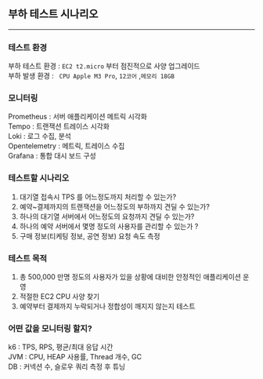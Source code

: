 ## 부하 테스트 시나리오 

-----

### 테스트 환경

부하 테스트 환경 : `EC2 t2.micro` 부터 점진적으로 사양 업그레이드  
부하 발생 환경 : ` CPU Apple M3 Pro`, `12코어` ,`메모리 18GB`



### 모니터링

Prometheus : 서버 애플리케이션 메트릭 시각화   
Tempo : 트랜잭션 트레이스 시각화  
Loki : 로그 수집, 분석   
Opentelemetry : 메트릭, 트레이스 수집  
Grafana : 통합 대시 보드 구성


### 테스트할 시나리오 

1. 대기열 접속시 TPS 를 어느정도까지 처리할 수 있는가?
2. 예약~결제까지의 트랜잭션을 어느정도의 부하까지 견딜 수 있는가?
3. 하나의 대기열 서버에서 어느정도의 요청까지 견딜 수 있는가?
4. 하나의 예약 서버에서 몇명 정도의 사용자를 관리할 수 있는가 ?
5. 구매 정보(티케팅 정보, 공연 정보) 요청 속도 측정 

### 테스트 목적  

1. 총 500,000 만명 정도의 사용자가 있을 상황에 대비한 안정적인 애플리케이션 운영  
2. 적절한 EC2 CPU 사양 찾기  
3. 예약부터 결제까지 누락되거나 정합성이 깨지지 않는지 테스트  


### 어떤 값을 모니터링 할지?

k6 : TPS, RPS, 평균/최대 응답 시간  
JVM : CPU, HEAP 사용률, Thread 개수, GC  
DB : 커넥션 수, 슬로우 쿼리 측정 후 튜닝  

